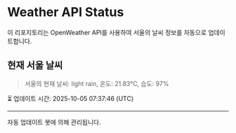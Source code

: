 
# Weather API Status

이 리포지토리는 OpenWeather API를 사용하여 서울의 날씨 정보를 자동으로 업데이트합니다.

## 현재 서울 날씨
> 서울의 현재 날씨: light rain, 온도: 21.83°C, 습도: 97%

⏳ 업데이트 시간: 2025-10-05 07:37:46 (UTC)

---
자동 업데이트 봇에 의해 관리됩니다.
